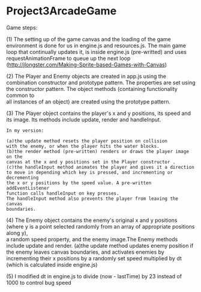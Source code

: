 Project3ArcadeGame
==================
Game steps:

(1) The setting up of the game canvas and the loading of the game environment is done 
	for us in engine.js and resources.js. The main game loop that continually 
	updates it, is inside engine.js (pre-writted) and uses requestAnimationFrame
	to queue up the next loop (http://jlongster.com/Making-Sprite-based-Games-with-Canvas)
	
(2) The Player and Enemy objects are created in app.js using the combination 
	constructor and prototype pattern. The properties are set using the 
	constructor pattern. The object methods (containing functionality common to  
	all instances of an object) are created using the prototype pattern.
	
(3) The Player object contains the player's x and y positions, its speed
	and its image. Its methods include update, render and handleInput.
	
	In my version:
	
	(a)the update method resets the player position on collision 
	with the enemy, or when the player hits the water blocks.
	(b)the render method (pre-written) renders or draws the player image on the 
	canvas at the x and y positions set in the Player constructor .
	(c)the handleInput method animates the player and gives it a direction
	to move in depending which key is pressed, and incrementing or decrementing
	the x or y positions by the speed value. A pre-written addEventListener 
	function calls handleInput on key presses. 
	The handleInput method also prevents the player from leaving the canvas 
	boundaries.
	
(4) The Enemy object contains the enemy's original x and y positions (where y is a 
	point selected randomly from an array of appropriate positions along y),  
	a random speed property, and the enemy image.The Enemy methods include 
	update and render.
	(a)the update method updates enemy position if the enemy leaves canvas 
	boundaries, and activates enemies by incrementing their x positions by 
	a randomly set speed multiplied by dt (which is calculated inside engine.js)
	
(5) I modified dt in engine.js to divide (now - lastTime) by 23 instead of 1000 to 
	control bug speed



